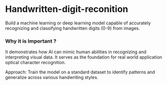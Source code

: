 # Handwritten-digit-reconition

Build a machine learning or deep learning model capable of accurately recognizing and classifying handwritten digits (0-9) from images.

### Why it is Important ?
It demonstrates how AI can mimic human abilities in recognizing and interpreting visual data.
It serves as the foundation for real world application optical character recognition.

Approach: Train the model on a standard dataset to identify patterns and generalize across various handwriting styles.
